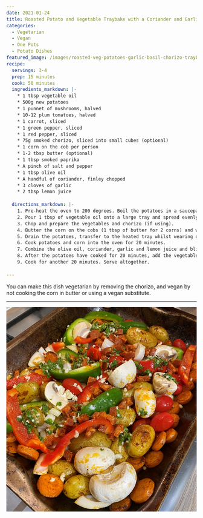 ```yaml
---
date: 2021-01-24
title: Roasted Potato and Vegetable Traybake with a Coriander and Garlic Drizzle
categories:
  - Vegetarian
  - Vegan
  - One Pots
  - Potato Dishes
featured_image: /images/roasted-veg-potatoes-garlic-basil-chorizo-traybake-img1.JPG
recipe:
  servings: 3-4
  prep: 15 minutes
  cook: 50 minutes
  ingredients_markdown: |-
    * 1 tbsp vegetable oil
    * 500g new potatoes
    * 1 punnet of mushrooms, halved
    * 10-12 plum tomatoes, halved
    * 1 carrot, sliced
    * 1 green pepper, sliced
    * 1 red pepper, sliced
    * 75g smoked chorizo, sliced into small cubes (optional)
    * 1 corn on the cob per person
    * 1-2 tbsp butter (optional)
    * 1 tbsp smoked paprika
    * A pinch of salt and pepper
    * 1 tbsp olive oil
    * A handful of coriander, finley chopped
    * 3 cloves of garlic
    * 2 tbsp lemon juice

  directions_markdown: |-
    1. Pre-heat the oven to 200 degrees. Boil the potatoes in a saucepan for 20 minutes on a medium heat.
    2. Pour 1 tbsp of vegetable oil onto a large tray and spread evenly. Put it in the oven on its own to heat up while the potatoes cook.
    3. Chop and prepare the vegetables and chorizo (if using).
    4. Butter the corn on the cobs (1 tbsp of butter for 2 corns) and wrap in aluminium foil. Place onto a separate baking tray.
    5. Drain the potatoes, transfer to the heated tray whilst wearing oven mitts (be careful not to splash yourself with hot oil). Sprinkle with salt, pepper and a small coat of smoked paprika. Shake the tray to combine the seasoning.
    6. Cook potatoes and corn into the oven for 20 minutes.
    7. Combine the olive oil, coriander, garlic and lemon juice and blitz in a food processor (if you don't have one finely chop the coriander and garlic and combine with oil and lemon juice in a bowl).
    8. After the potatoes have cooked for 20 minutes, add the vegetables, chorizo, and drizzle shake to mix well. If you need more oil add another tsp of olive oil on top and shake again, but remember vegetables release a lot of water whilst cooking so don't overdo it.
    9. Cook for another 20 minutes. Serve altogether. 

---
```

You can make this dish vegetarian by removing the chorizo, and vegan by not cooking the corn in butter or using a vegan substitute. 

---
![Before the veggies are in to cook](/images/roasted-veg-potatoes-garlic-basil-chorizo-traybake-img2.jpg)
